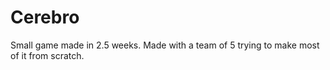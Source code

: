 # Cerebro
Small game made in 2.5 weeks. Made with a team of 5 trying to make most of it from scratch.
